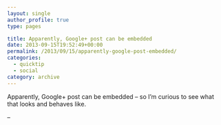 ```yaml
---
layout: single
author_profile: true
type: pages

title: Apparently, Google+ post can be embedded
date: 2013-09-15T19:52:49+00:00
permalink: /2013/09/15/apparently-google-post-embedded/
categories:
  - quicktip
  - social
category: archive
---
```

Apparently, Google+ post can be embedded &#8211; so I&#8217;m curious to see what that looks and behaves like.

<!-- Place this tag in your head or just before your close body tag. -->





<!-- Place this tag where you want the widget to render. -->

<div class="g-post" data-href="https://plus.google.com/106829569371662983108/posts/RkHm1bRiUoQ">
</div>

&#8211;
